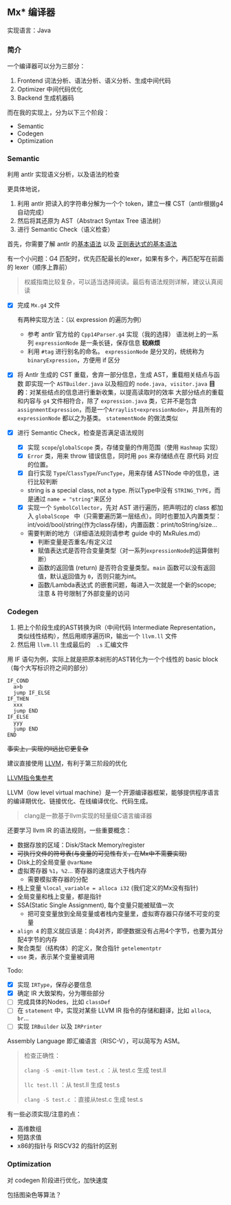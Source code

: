 ## Mx* 编译器

实现语言：Java

### 简介

一个编译器可以分为三部分：

1. Frontend
   词法分析、语法分析、语义分析、生成中间代码
2. Optimizer
   中间代码优化
3. Backend
   生成机器码

而在我的实现上，分为以下三个阶段：

- Semantic
- Codegen
- Optimization

### Semantic

利用 antlr 实现语义分析，以及语法的检查

更具体地说，

1. 利用 antlr 把读入的字符串分解为一个个 token，建立一棵 CST（antlr根据g4自动完成）
2. 然后将其还原为 AST（Abstract Syntax Tree 语法树）
3. 进行 Semantic Check（语义检查）

首先，你需要了解 antlr 的[基本语法](https://blog.csdn.net/pourtheworld/article/details/108304505?ops_request_misc=%257B%2522request%255Fid%2522%253A%2522163324419316780255290255%2522%252C%2522scm%2522%253A%252220140713.130102334.pc%255Fall.%2522%257D&request_id=163324419316780255290255&biz_id=0&utm_medium=distribute.pc_search_result.none-task-blog-2~all~first_rank_ecpm_v1~rank_v31_ecpm-2-108304505.first_rank_v2_pc_rank_v29&utm_term=g4%E5%9F%BA%E6%9C%AC%E8%AF%AD%E6%B3%95&spm=1018.2226.3001.4187) 以及 [正则表达式的基本语法](https://www.runoob.com/regexp/regexp-syntax.html)

有一个小问题：G4 匹配时，优先匹配最长的lexer，如果有多个，再匹配写在前面的 lexer（顺序上靠前）

> 权威指南比较复杂，可以适当选择阅读。最后有语法规则详解，建议认真阅读

- [x] 完成 `Mx.g4` 文件

  有两种实现方法：（以 expression 的遍历为例）

  - 参考 antlr 官方给的 `Cpp14Parser.g4` 实现（我的选择） 
    语法树上的一系列 `expressionNode` 是一条长链，保存信息 **较麻烦**
  - 利用 `#tag` 进行别名的命名。
    `expressionNode` 是分叉的，统统称为 `binaryExpression`，方便用 if 区分

- [x] 将 Antlr 生成的 CST 重载，舍弃一部分信息，生成 AST，重载相关结点与函数
  即实现一个 `ASTBuilder.java` 以及相应的 `node.java, visitor.java`
  **目的**：对某些结点的信息进行重新收集，以提高读取时的效率
  大部分结点的重载和内容与 `g4` 文件相符合，除了 `expression.java` 类，它并不是包含 `assignmentExpression`，而是一个`Arraylist<expressionNode>`，并且所有的 `expressionNode` 都以之为基类。
  `statementNode` 的做法类似

- [x] 进行 Semantic Check，检查是否满足语法规则
  - [x] 实现 `scope`/`globalScope` 类，存储变量的作用范围（使用 `Hashmap` 实现）
  - [x] `Error` 类，用来 throw 错误信息，同时用 `pos` 来存储结点在 原代码 对应的位置。
  - [x] 自行实现 `Type`/`ClassType`/`FuncType`，用来存储 ASTNode 中的信息，进行比较判断
  - string is a special class, not a type. 所以Type中没有 `STRING_TYPE`，而是通过 `name = "string"`来区分
  - [x] 实现一个 `SymbolCollector`，先对 AST 进行遍历，把声明过的 class 都加入 `globalScope `  中（只需要遍历第一层结点）。同时也要加入内置类型：int/void/bool/string(作为class存储)，内置函数：print/toString/size...
  - 需要判断的地方（详细语法规则请参考 guide 中的 MxRules.md）
    - 判断变量是否重名/有定义过
    - 赋值表达式是否符合变量类型（对一系列`expressionNode`的运算做判断）
    - 函数的返回值 (return) 是否符合变量类型。`main` 函数可以没有返回值，默认返回值为 `0`，否则只能为int。
    - 函数/Lambda表达式 的嵌套问题，每进入一次就是一个新的scope; 注意 & 符号限制了外部变量的访问

### Codegen

1. 把上个阶段生成的AST转换为IR（中间代码 Intermediate Representation，类似线性结构），然后用顺序遍历IR，输出一个 `llvm.ll` 文件
2. 然后用 `llvm.ll` 生成最后的　`.s` 汇编文件

用 IF 语句为例，实际上就是把原本树形的AST转化为一个个线性的 basic block（每个大写标识符之间的部分）

```
IF_COND
  a>b
  jump IF_ELSE
IF_THEN
  xxx
  jump END
IF_ELSE
  yyy
  jump END
END      
```

~~事实上，实现的ll远比它更复杂~~

建议直接使用 [LLVM](https://www.zhihu.com/column/c_1267851596689457152)，有利于第三阶段的优化

[LLVM指令集参考](https://blog.csdn.net/qq_37206105/article/details/115274241)

LLVM（low level virtual machine）是一个开源编译器框架，能够提供程序语言的编译期优化、链接优化、在线编译优化、代码生成。

> clang是一款基于llvm实现的轻量级C语言编译器

还要学习 llvm IR 的语法规则，一些重要概念：

- 数据存放的区域：Disk/Stack Memory/register
- ~~可执行文件的符号表(与变量的可见性有关，在Mx中不需要实现)~~
- Disk上的全局变量 `@varName`
- 虚拟寄存器 `%1`，`%2`... 寄存器的速度远大于栈内存
  - 需要模拟寄存器的分配
- 栈上变量 `%local_variable = alloca i32` (我们定义的Mx没有指针)
- 全局变量和栈上变量，都是指针
- SSA(Static Single Assignment), 每个变量只能被赋值一次
  - 把可变变量放到全局变量或者栈内变量里，虚拟寄存器只存储不可变的变量
- `align 4` 的意义就应该是：向4对齐，即便数据没有占用4个字节，也要为其分配4字节的内存
- 聚合类型（结构体）的定义，聚合指针 `getelementptr`
- `use` 类，表示某个变量被调用

Todo:

- [x] 实现 `IRType`，保存必要信息
- [x] 确定 IR 大致架构，分为哪些部分
- [ ] 完成具体的Nodes，比如 `classDef`
- [ ] 在 `statement` 中，实现对某些 LLVM IR 指令的存储和翻译，比如 `alloca`, `br`...
- [ ] 实现 `IRBuilder` 以及 `IRPrinter`

Assembly Language 即汇编语言（RISC-V），可以简写为 ASM。

> 检查正确性：
> 
> `clang -S -emit-llvm test.c` ：从 test.c 生成 test.ll
> 
> `llc test.ll` ：从 test.ll 生成 test.s
> 
> `clang -S test.c` ：直接从test.c 生成 test.s

有一些必须实现/注意的点：
- 高维数组
- 短路求值
- x86的指针与 RISCV32 的指针的区别

### Optimization

对 codegen 阶段进行优化，加快速度

包括图染色等算法？